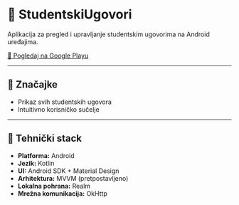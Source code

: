 # 📄 StudentskiUgovori

Aplikacija za pregled i upravljanje studentskim ugovorima na Android uređajima.

[📱 Pogledaj na Google Playu](https://play.google.com/store/apps/details?id=com.ugovori.studentskiugovori&hl=hr)

---

## 📲 Značajke

- Prikaz svih studentskih ugovora
- Intuitivno korisničko sučelje

---

## 🧰 Tehnički stack

- **Platforma:** Android
- **Jezik:**  Kotlin
- **UI:** Android SDK + Material Design
- **Arhitektura:** MVVM (pretpostavljeno)
- **Lokalna pohrana:** Realm
- **Mrežna komunikacija:** OkHttp
